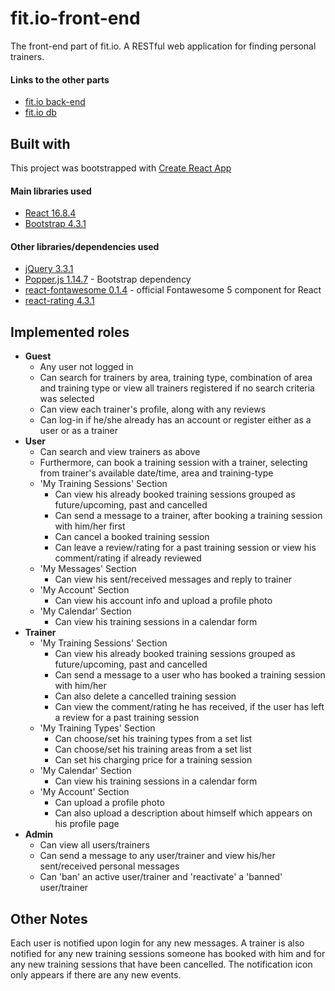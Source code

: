 # fit.io-front-end

The front-end part of fit.io. A RESTful web application for finding personal trainers.

#### Links to the other parts
* [fit.io back-end](https://github.com/ioiliakop/fit.io-back-end)
* [fit.io db](https://github.com/ioiliakop/fit.io-db)

## Built with

This project was bootstrapped with [Create React App](https://github.com/facebook/create-react-app)
#### Main libraries used
* [React 16.8.4](https://reactjs.org/)
* [Bootstrap 4.3.1](https://getbootstrap.com/)
#### Other libraries/dependencies used
* [jQuery 3.3.1](https://jquery.com/)
* [Popper.js 1.14.7](https://popper.js.org/) - Bootstrap dependency
* [react-fontawesome 0.1.4](https://github.com/FortAwesome/react-fontawesome) - official Fontawesome 5 component for React
* [react-rating 4.3.1](https://www.npmjs.com/package/react-rating)

## Implemented roles

* __Guest__
  * Any user not logged in
  * Can search for trainers by area, training type, combination of area and training type or view all trainers registered if no search criteria was selected
  * Can view each trainer's profile, along with any reviews
  * Can log-in if he/she already has an account or register either as a user or as a trainer
* __User__
  * Can search and view trainers as above
  * Furthermore, can book a training session with a trainer, selecting from trainer's available date/time, area and training-type
  * 'My Training Sessions' Section
    * Can view his already booked training sessions grouped as future/upcoming, past and cancelled
    * Can send a message to a trainer, after booking a training session with him/her first
    * Can cancel a booked training session
    * Can leave a review/rating for a past training session or view his comment/rating if already reviewed
  * 'My Messages' Section
    * Can view his sent/received messages and reply to trainer
  * 'My Account' Section
    * Can view his account info and upload a profile photo
  * 'My Calendar' Section
    * Can view his training sessions in a calendar form
* __Trainer__
  * 'My Training Sessions' Section
    * Can view his already booked training sessions grouped as future/upcoming, past and cancelled
    * Can send a message to a user who has booked a training session with him/her
    * Can also delete a cancelled training session
    * Can view the comment/rating he has received, if the user has left a review for a past training session
  * 'My Training Types' Section
    * Can choose/set his training types from a set list
    * Can choose/set his training areas from a set list
    * Can set his charging price for a training session
  * 'My Calendar' Section
    * Can view his training sessions in a calendar form
  * 'My Account' Section
    * Can upload a profile photo
    * Can also upload a description about himself which appears on his profile page
* __Admin__
  * Can view all users/trainers
  * Can send a message to any user/trainer and view his/her sent/received personal messages 
  * Can 'ban' an active user/trainer and 'reactivate' a 'banned' user/trainer

## Other Notes
Each user is notified upon login for any new messages. 
A trainer is also notified for any new training sessions someone has booked with him and for any new training sessions that have been cancelled.
The notification icon only appears if there are any new events.
